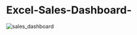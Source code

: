 # Excel-Sales-Dashboard-
![sales_dashboard](https://github.com/GOVARDAN-N-A/Excel-Sales-Dashboard-/assets/132485986/3d0546a9-0f79-49d1-a16e-7c3711cfec84)
